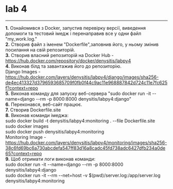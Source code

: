 # lab 4
***
**1.** Ознайомився з Docker, запустив перевірку версії, виведення допомоги та тестовий імедж і перенаправив все у одни файл "my_work.log."  
**2.** Створив файл з іменем "Dockerfile",заповнив його, у ньому змінив посилання на свій репозиторій.  
**3.** Створив власний репозиторій на Docker Hub - https://hub.docker.com/repository/docker/denysitis/labpy4  
**4.** Виконав білд та завантажив його до репозиторію.  
  Django Images - https://hub.docker.com/layers/denysitis/labpy4/django/images/sha256-de4ec413327d3796593685709f0fb0f44c9ac11e968887842d724c11e7fc625f?context=repo  
**5.** Виконав команду для запуску веб-сервера "sudo docker run -it --name=django --rm -p 8000:8000 denysitis/labpy4:django"  
**6.** Переконався, веб-сайт працює.  
**7.** Створив Dockerfile.site  
**8.** Виконав команди імеджа:  
sudo docker build -t denysitis/labpy4:monitoring . --file Dockerfile.site  
sudo docker images  
sudo docker push denysitis/labpy4:monitoring  
Monitoring Image - https://hub.docker.com/layers/denysitis/labpy4/monitoring/images/sha256-38c6fd69bc6a730abcdefa547ff83d16a8cadc45fd738adc6427dfb234a0de65?context=repo  
**9.** Щоб отримати логи виконав команди:  
sudo docker run -it --name=django --rm -p 8000:8000 denysitis/labpy4:django  
sudo docker run -it --rm --net=host -v $(pwd)/server.log:/app/server.log denysitis/labpy4:monitoring